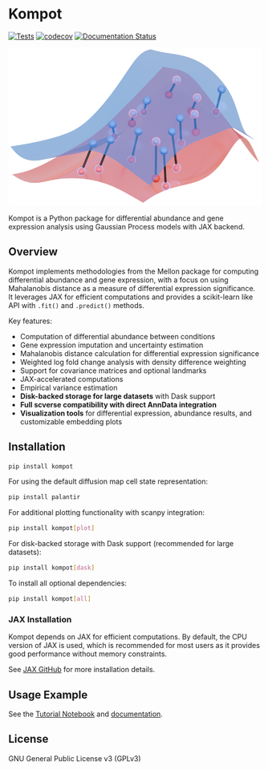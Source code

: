 # Kompot

[![Tests](https://github.com/settylab/kompot/actions/workflows/tests.yml/badge.svg)](https://github.com/settylab/kompot/actions/workflows/tests.yml)
[![codecov](https://codecov.io/gh/settylab/kompot/branch/main/graph/badge.svg)](https://codecov.io/gh/settylab/kompot)
[![Documentation Status](https://readthedocs.org/projects/kompot/badge/?version=latest)](https://kompot.readthedocs.io/en/latest/?badge=latest)

![Kompot Logo](docs/source/_static/images/kompot_logo.png)

Kompot is a Python package for differential abundance and gene expression analysis using Gaussian Process models with JAX backend.

## Overview

Kompot implements methodologies from the Mellon package for computing differential abundance and gene expression, with a focus on using Mahalanobis distance as a measure of differential expression significance. It leverages JAX for efficient computations and provides a scikit-learn like API with `.fit()` and `.predict()` methods.

Key features:

- Computation of differential abundance between conditions
- Gene expression imputation and uncertainty estimation
- Mahalanobis distance calculation for differential expression significance
- Weighted log fold change analysis with density difference weighting
- Support for covariance matrices and optional landmarks
- JAX-accelerated computations
- Empirical variance estimation
- **Disk-backed storage for large datasets** with Dask support
- **Full scverse compatibility with direct AnnData integration**
- **Visualization tools** for differential expression, abundance results, and customizable embedding plots

## Installation

```bash
pip install kompot
```

For using the default diffusion map cell state representation:

```bash
pip install palantir
```

For additional plotting functionality with scanpy integration:

```bash
pip install kompot[plot]
```

For disk-backed storage with Dask support (recommended for large datasets):

```bash
pip install kompot[dask]
```

To install all optional dependencies:

```bash
pip install kompot[all]
```

### JAX Installation

Kompot depends on JAX for efficient computations. By default, the CPU version of JAX is used, which is recommended for most users as it provides good performance without memory constraints.

See [JAX GitHub](https://github.com/google/jax) for more installation details.

## Usage Example

See the [Tutorial Notebook](https://github.com/settylab/kompot/blob/main/examples/tutorial_notebook.ipynb) and [documentation](https://kompot.readthedocs.io/en/latest/index.html).

## License

GNU General Public License v3 (GPLv3)
